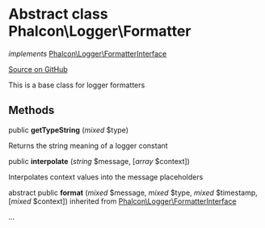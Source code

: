 # Abstract class **Phalcon\\Logger\\Formatter**

*implements* [Phalcon\Logger\FormatterInterface](/en/3.1.2/api/Phalcon_Logger_FormatterInterface)

<a href="https://github.com/phalcon/cphalcon/blob/master/phalcon/logger/formatter.zep" class="btn btn-default btn-sm">Source on GitHub</a>

This is a base class for logger formatters

## Methods
public  **getTypeString** (*mixed* $type)

Returns the string meaning of a logger constant

public  **interpolate** (*string* $message, [*array* $context])

Interpolates context values into the message placeholders

abstract public  **format** (*mixed* $message, *mixed* $type, *mixed* $timestamp, [*mixed* $context]) inherited from [Phalcon\Logger\FormatterInterface](/en/3.1.2/api/Phalcon_Logger_FormatterInterface)

...

